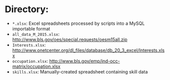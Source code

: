 # Directory:
* `*.xlsx`: Excel spreadsheets processed by scripts into a MySQL importable format
* `all_data_M_2015.xlsx`: <http://www.bls.gov/oes/special.requests/oesm15all.zip>
* `Interests.xlsx`: <http://www.onetcenter.org/dl_files/database/db_20_3_excel/Interests.xlsx>
* `occupation.xlsx`: <http://www.bls.gov/emp/ind-occ-matrix/occupation.xlsx>
* `skills.xlsx`: Manually-created spreadsheet containing skill data
